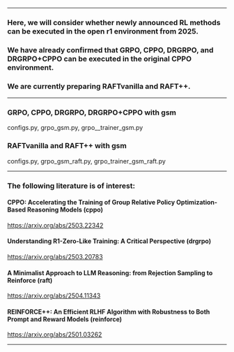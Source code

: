 
---

### Here, we will consider whether newly announced RL methods can be executed in the open r1 environment from 2025.

### We have already confirmed that GRPO, CPPO, DRGRPO, and DRGRPO+CPPO can be executed in the original CPPO environment.

### We are currently preparing RAFTvanilla and RAFT++.

---

### GRPO, CPPO, DRGRPO, DRGRPO+CPPO with gsm
configs.py, grpo_gsm.py, grpo__trainer_gsm.py

### RAFTvanilla and RAFT++ with gsm
configs.py, grpo_gsm_raft.py, grpo_trainer_gsm_raft.py

---

### The following literature is of interest:

#### CPPO: Accelerating the Training of Group Relative Policy Optimization-Based Reasoning Models (cppo)
https://arxiv.org/abs/2503.22342

#### Understanding R1-Zero-Like Training: A Critical Perspective (drgrpo)
https://arxiv.org/abs/2503.20783

#### A Minimalist Approach to LLM Reasoning: from Rejection Sampling to Reinforce (raft)
https://arxiv.org/abs/2504.11343

#### REINFORCE++: An Efficient RLHF Algorithm with Robustness to Both Prompt and Reward Models (reinforce)
https://arxiv.org/abs/2501.03262

---
